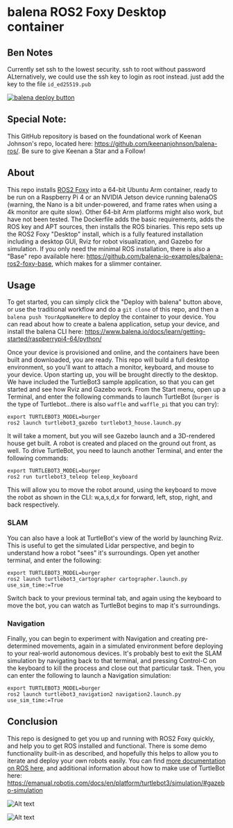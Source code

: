 # balena ROS2 Foxy Desktop container

## Ben Notes
Currently set ssh to the lowest security. ssh to root without password
ALternatively, we could use the ssh key to login as root instead. just add the key to the file `id_ed25519.pub`


[![balena deploy button](https://www.balena.io/deploy.png)](https://dashboard.balena-cloud.com/deploy?repoUrl=https://github.com/balena-io-examples/balena-ros2-foxy-desktop/)

## Special Note:
This GitHub repository is based on the foundational work of Keenan Johnson's repo, located here: https://github.com/keenanjohnson/balena-ros/. Be sure to give Keenan a Star and a Follow!


## About
This repo installs [ROS2 Foxy](https://docs.ros.org/en/foxy/Releases.html) into a 64-bit Ubuntu Arm container, ready to be run on a Raspberry Pi 4 or an NVIDIA Jetson device running balenaOS (warning, the Nano is a bit under-powered, and frame rates when using a 4k monitor are quite slow).  Other 64-bit Arm platforms might also work, but have not been tested.  The Dockerfile adds the basic requirements, adds the ROS key and APT sources, then installs the ROS binaries.  This repo sets up the ROS2 Foxy "Desktop" install, which is a fully featured installation including a desktop GUI, Rviz for robot visualization, and Gazebo for simulation.  If you only need the minimal ROS installation, there is also a "Base" repo available here: https://github.com/balena-io-examples/balena-ros2-foxy-base, which makes for a slimmer container.

## Usage
To get started, you can simply click the "Deploy with balena" button above, or use the traditional workflow and do a `git clone` of this repo, and then a `balena push YourAppNameHere` to deploy the container to your device.  You can read about how to create a balena application, setup your device, and install the balena CLI here:  https://www.balena.io/docs/learn/getting-started/raspberrypi4-64/python/

Once your device is provisioned and online, and the containers have been built and downloaded, you are ready.  This repo will build a full desktop environment, so you'll want to attach a monitor, keyboard, and mouse to your device.  Upon starting up, you will be brought directly to the desktop.  We have included the TurtleBot3 sample application, so that you can get started and see how Rviz and Gazebo work.  From the Start menu, open up a Terminal, and enter the following commands to launch TurtleBot (`burger` is the type of Turtlebot...there is also `waffle` and `waffle_pi` that you can try):

```
export TURTLEBOT3_MODEL=burger
ros2 launch turtlebot3_gazebo turtlebot3_house.launch.py
```

It will take a moment, but you will see Gazebo launch and a 3D-rendered house get built.  A robot is created and placed on the ground out front, as well.  To drive TurtleBot, you need to launch another Terminal, and enter the following commands:

```
export TURTLEBOT3_MODEL=burger
ros2 run turtlebot3_teleop teleop_keyboard
```

This will allow you to move the robot around, using the keyboard to move the robot as shown in the CLI: w,a,s,d,x for forward, left, stop, right, and back respectively.

### SLAM
You can also have a look at TurtleBot's view of the world by launching Rviz.  This is useful to get the simulated Lidar perspective, and begin to understand how a robot "sees" it's surroundings.  Open yet another terminal, and enter the following:

```
export TURTLEBOT3_MODEL=burger
ros2 launch turtlebot3_cartographer cartographer.launch.py use_sim_time:=True
```

Switch back to your previous terminal tab, and again using the keyboard to move the bot, you can watch as TurtleBot begins to map it's surroundings.

### Navigation
Finally, you can begin to experiment with Navigation and creating pre-determined movements, again in a simulated environment before deploying to your real-world autonomous devices.  It's probably best to exit the SLAM simulation by navigating back to that terminal, and pressing Control-C on the keyboard to kill the process and close out that particular task.  Then, you can enter the following to launch a Navigation simulation:

```
export TURTLEBOT3_MODEL=burger
ros2 launch turtlebot3_navigation2 navigation2.launch.py use_sim_time:=True
```

## Conclusion
This repo is designed to get you up and running with ROS2 Foxy quickly, and help you to get ROS installed and functional.  There is some demo functionality built-in as described, and hopefully this helps to allow  you to iterate and deploy your own robots easily.  You can find [more documentation on ROS here](https://docs.ros.org/en/foxy/Tutorials.html), and additional information about how to make use of TurtleBot here:  https://emanual.robotis.com/docs/en/platform/turtlebot3/simulation/#gazebo-simulation



![Alt text](/img/screenshot1.png?raw=true)

![Alt text](/img/screenshot2.png?raw=true)
